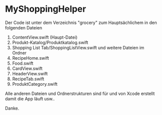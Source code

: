 # MyShoppingHelper

Der Code ist unter dem Verzeichnis "grocery" zum Hauptsächlichem in den folgenden Dateien

1. ContentView.swift (Haupt-Datei)
2. Produkt-Katalog/Produktkatalog.swift
3. Shopping List Tab/ShoppingListView.swift und weitere Dateien im Ordner
3. RecipeHome.swift
4. Food.swift
5. CardView.swift
6. HeaderView.swift
7. RecipeTab.swift
8. ProduktCategory.swift


Alle anderen Dateien und Ordnerstrukturen sind für und von Xcode erstellt damit die App läuft usw.. 


Danke.
